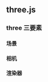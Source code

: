 <!--
 * @Author: wy
 * @Date: 2023-12-13 15:08:05
 * @LastEditors: wy
 * @LastEditTime: 2023-12-13 15:08:58
 * @FilePath: /笔记/webgl-three/readme.md
 * @Description:
-->

## three.js

### three 三要素

#### 场景

#### 相机

#### 渲染器
